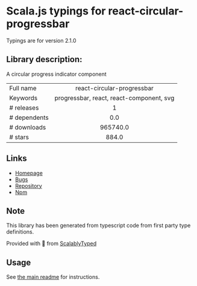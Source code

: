 
# Scala.js typings for react-circular-progressbar

Typings are for version 2.1.0

## Library description:
A circular progress indicator component

|                    |                 |
| ------------------ | :-------------: |
| Full name          | react-circular-progressbar |
| Keywords           | progressbar, react, react-component, svg |
| # releases         | 1 |
| # dependents       | 0.0 |
| # downloads        | 965740.0 |
| # stars            | 884.0 |

## Links
- [Homepage](https://github.com/kevinsqi/react-circular-progressbar#readme)
- [Bugs](https://github.com/kevinsqi/react-circular-progressbar/issues)
- [Repository](https://github.com/kevinsqi/react-circular-progressbar)
- [Npm](https://www.npmjs.com/package/react-circular-progressbar)
    


## Note
This library has been generated from typescript code from first party type definitions.

Provided with :purple_heart: from [ScalablyTyped](https://github.com/oyvindberg/ScalablyTyped)

## Usage
See [the main readme](../../readme.md) for instructions.


